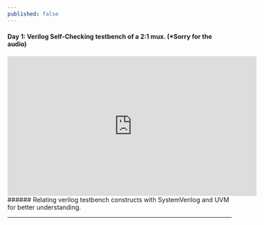 ```yaml
---
published: false
---
```

#### Day 1: Verilog Self-Checking testbench of a 2:1 mux. (*Sorry for the audio)
<iframe width="560" height="315" src="https://www.youtube.com/embed/D6CuLnucYW0" title="YouTube video player" frameborder="0" allow="accelerometer; autoplay; clipboard-write; encrypted-media; gyroscope; picture-in-picture" allowfullscreen></iframe>
###### Relating verilog testbench constructs with SystemVerilog and UVM for better understanding.

----------------------------------------------------------------------------------------------
